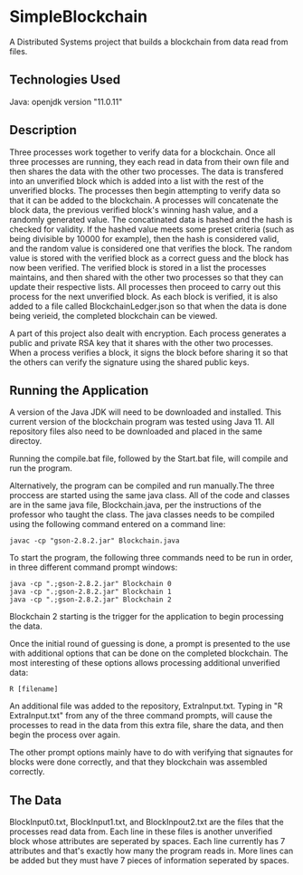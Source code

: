 # SimpleBlockchain
A Distributed Systems project that builds a blockchain from data read from files.

## Technologies Used
Java: openjdk version "11.0.11"

## Description
Three processes work together to verify data for a blockchain. Once all three processes are running, they each read in data from their own file and then shares the data with the other two processes. The data is transfered into an unverified block which is added into a list with the rest of the unverified blocks. The processes then begin attempting to verify data so that it can be added to the blockchain. 
A processes will concatenate the block data, the previous verified block's winning hash value, and a randomly generated value. The concatinated data is hashed and the hash is checked for validity. If the hashed value meets some preset criteria (such as being divisible by 10000 for example), then the hash is considered valid, and the random value is considered one that verifies the block. The random value is stored with the verified block as a correct guess and the block has now been verified. The verified block is stored in a list the processes maintains, and then shared with the other two processes so that they can update their respective lists. All processes then proceed to carry out this process for the next unverified block.
As each block is verified, it is also added to a file called BlockchainLedger.json so that when the data is done being verieid, the completed blockchain can be viewed.

A part of this project also dealt with encryption. Each process generates a public and private RSA key that it shares with the other two processes. When a process verifies a block, it signs the block before sharing it so that the others can verify the signature using the shared public keys. 


## Running the Application
A version of the Java JDK will need to be downloaded and installed. This current version of the blockchain program was tested using Java 11. All repository files also need to be downloaded and placed in the same directoy.

Running the compile.bat file, followed by the Start.bat file, will compile and run the program.

Alternatively, the program can be compiled and run manually.The three proccess are started using the same java class. All of the code and classes are in the same java file, Blockchain.java, per the instructions of the professor who taught the class. The java classes needs to be compiled using the following command entered on a command line:

```
javac -cp "gson-2.8.2.jar" Blockchain.java
```

To start the program, the following three commands need to be run in order, in three different command prompt windows:

```
java -cp ".;gson-2.8.2.jar" Blockchain 0
java -cp ".;gson-2.8.2.jar" Blockchain 1
java -cp ".;gson-2.8.2.jar" Blockchain 2
```

Blockchain 2 starting is the trigger for the application to begin processing the data.

Once the initial round of guessing is done, a prompt is presented to the use with additional options that can be done on the completed blockchain. The most interesting of these options allows processing additional unverified data:

```
R [filename]
```

An additional file was added to the repository, ExtraInput.txt. Typing in "R ExtraInput.txt" from any of the three command prompts, will cause the processes to read in the data from this extra file, share the data, and then begin the process over again.  

The other prompt options mainly have to do with verifying that signautes for blocks were done correctly, and that they blockchain was assembled correctly.


## The Data
BlockInput0.txt, BlockInput1.txt, and BlockInpout2.txt are the files that the processes read data from. Each line in these files is another unverified block whose attributes are seperated by spaces. Each line currently has 7 attributes and that's exactly how many the program reads in. More lines can be added but they must have 7 pieces of information seperated by spaces. 

